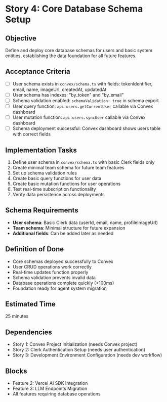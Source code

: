 # Story 4: Core Database Schema Setup

## Objective
Define and deploy core database schemas for users and basic system entities, establishing the data foundation for all future features.

## Acceptance Criteria
- [ ] User schema exists in `convex/schema.ts` with fields: tokenIdentifier, email, name, imageUrl, createdAt, updatedAt
- [ ] User schema has indexes: "by_token" and "by_email"
- [ ] Schema validation enabled: `schemaValidation: true` in schema export
- [ ] User query function: `api.users.getCurrentUser` callable via Convex dashboard
- [ ] User mutation function: `api.users.syncUser` callable via Convex dashboard
- [ ] Schema deployment successful: Convex dashboard shows users table with correct fields

## Implementation Tasks
1. Define user schema in `convex/schema.ts` with basic Clerk fields only
2. Create minimal team schema for future team features
3. Set up schema validation rules
4. Create basic query functions for user data
5. Create basic mutation functions for user operations
6. Test real-time subscription functionality
7. Verify data persistence across deployments

## Schema Requirements
- **User schema**: Basic Clerk data (userId, email, name, profileImageUrl)
- **Team schema**: Minimal structure for future expansion
- **Additional fields**: Can be added later as needed

## Definition of Done
- Core schemas deployed successfully to Convex
- User CRUD operations work correctly
- Real-time updates function properly
- Schema validation prevents invalid data
- Database operations complete quickly (<100ms)
- Foundation ready for agent system migration

## Estimated Time
25 minutes

## Dependencies
- Story 1: Convex Project Initialization (needs Convex project)
- Story 2: Clerk Authentication Setup (needs user authentication)
- Story 3: Development Environment Configuration (needs dev workflow)

## Blocks
- Feature 2: Vercel AI SDK Integration
- Feature 3: LLM Endpoints Migration
- All features requiring database operations
